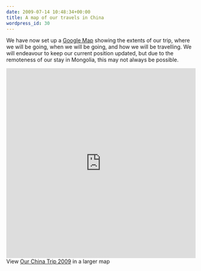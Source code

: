 ```yaml
---
date: 2009-07-14 10:48:34+00:00
title: A map of our travels in China
wordpress_id: 30
---
```


We have now set up a [Google Map][gm] showing the extents of our trip, where we will be going, when we
will be going, and how we will be travelling. We will endeavour to keep our current position updated,
but due to the remoteness of our stay in Mongolia, this may not always be possible.

<iframe src="http://maps.google.co.uk/maps/ms?hl=en&amp;ie=UTF8&amp;t=h&amp;msa=0&amp;msid=215601560273229916664.00046824cb0c8e86011f5&amp;vpsrc=6&amp;ll=35.817813,106.699219&amp;spn=35.348738,43.857422&amp;z=4&amp;output=embed" height="500" width="500" frameborder="0" marginwidth="0" marginheight="0" scrolling="no"></iframe>View <a href="http://maps.google.co.uk/maps/ms?hl=en&amp;ie=UTF8&amp;t=h&amp;msa=0&amp;msid=105040950430778297535.00046824cb0c8e86011f5&amp;ll=36.102376,105.996094&amp;spn=35.229474,43.945312&amp;z=4&amp;source=embed">Our China Trip 2009</a> in a larger map

[gm]: //maps.google.co.uk/maps/ms?hl=en&ie=UTF8&msa=0&msid=105040950430778297535.00046824cb0c8e86011f5&t=h&z=4
